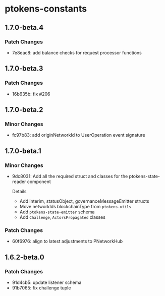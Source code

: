 # ptokens-constants

## 1.7.0-beta.4

### Patch Changes

- 7e8eac8: add balance checks for request processor functions

## 1.7.0-beta.3

### Patch Changes

- 16b635b: fix #206

## 1.7.0-beta.2

### Minor Changes

- fc97b83: add originNetworkId to UserOperation event signature

## 1.7.0-beta.1

### Minor Changes

- 9dc8031: Add all the required struct and classes for the ptokens-state-reader component

  Details

  - Add interim, statusObject, governanceMessageEmitter structs
  - Move networkIds blockchainType from `ptokens-utils`
  - Add `ptokens-state-emitter` schema
  - Add `Challenge`, `ActorsPropagated` classes

### Patch Changes

- 60f6976: align to latest adjustments to PNetworkHub

## 1.6.2-beta.0

### Patch Changes

- 91d4cb5: update listener schema
- 91b7065: fix challenge tuple
